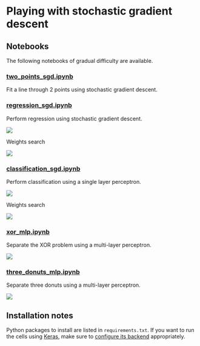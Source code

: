 # Playing with stochastic gradient descent

## Notebooks

The following notebooks of gradual difficulty are available.

### [two_points_sgd.ipynb](two_points_sgd.ipynb)

Fit a line through 2 points using stochastic gradient descent.

### [regression_sgd.ipynb](regression_sgd.ipynb)

Perform regression using stochastic gradient descent.

![](images/regression.png)

Weights search

![](images/regression_weights_search.png)

### [classification_sgd.ipynb](classification_sgd.ipynb)

Perform classification using a single layer perceptron.

![](images/classification.png)

Weights search

![](images/classification_weights_search.png)

### [xor_mlp.ipynb](xor_mlp.ipynb)

Separate the XOR problem using a multi-layer perceptron.

![](images/xor.png)

### [three_donuts_mlp.ipynb](three_donuts_mlp.ipynb)

Separate three donuts using a multi-layer perceptron.

![](images/three_donuts.png)

## Installation notes

Python packages to install are listed in `requirements.txt`. If you want to run the cells using [Keras](https://keras.io/), make sure to [configure its backend](https://keras.io/backend/) appropriately.

